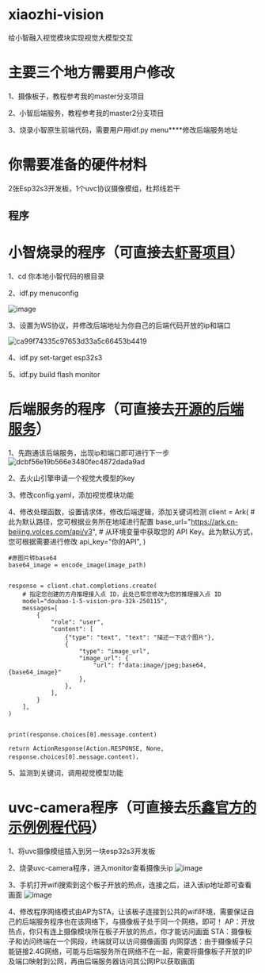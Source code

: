 # xiaozhi-vision
给小智融入视觉模块实现视觉大模型交互

# 主要三个地方需要用户修改
1、摄像板子，教程参考我的master分支项目

2、小智后端服务，教程参考我的master2分支项目

3、烧录小智原生前端代码，需要用户用idf.py menu****修改后端服务地址

# 你需要准备的硬件材料
2张Esp32s3开发板，1个uvc协议摄像模组，杜邦线若干

## 程序
# 小智烧录的程序（可直接去[虾哥项目](https://github.com/78/xiaozhi-esp32)）
1、cd 你本地小智代码的根目录

2、idf.py menuconfig

![image](https://github.com/user-attachments/assets/b84d3bf5-67f5-4261-a963-483dfcc1f726)

3、设置为WS协议，并修改后端地址为你自己的后端代码开放的ip和端口

![ca99f74335c97653d33a5c66453b4419](https://github.com/user-attachments/assets/ca40b24a-3f7e-4b44-abf1-e5c1e312082a)

4、idf.py set-target esp32s3

5、idf.py build flash monitor

# 后端服务的程序（可直接去[开源的后端服务](https://github.com/xinnan-tech/xiaozhi-esp32-server)）
1、先跑通该后端服务，出现ip和端口即可进行下一步
![dcbf56e19b566e3480fec4872dada9ad](https://github.com/user-attachments/assets/d46e51ea-8f84-4763-a003-b1750a2915dc)

2、去火山引擎申请一个视觉大模型的key

3、修改config.yaml，添加视觉模块功能

4、修改处理函数，设置请求体，修改后端逻辑，添加关键词检测
client = Ark(
        # 此为默认路径，您可根据业务所在地域进行配置
        base_url="https://ark.cn-beijing.volces.com/api/v3",
        # 从环境变量中获取您的 API Key。此为默认方式，您可根据需要进行修改
        api_key="你的API",
    )
    
    #原图片转base64
    base64_image = encode_image(image_path)


    response = client.chat.completions.create(
        # 指定您创建的方舟推理接入点 ID，此处已帮您修改为您的推理接入点 ID
        model="doubao-1-5-vision-pro-32k-250115",
        messages=[
            {
                "role": "user",
                "content": [
                    {"type": "text", "text": "描述一下这个图片"},
                    {
                        "type": "image_url",
                        "image_url": {
                            "url": f"data:image/jpeg;base64,{base64_image}"
                        },
                    },
                ],
            }
        ],
    )


    print(response.choices[0].message.content)
    
    return ActionResponse(Action.RESPONSE, None, response.choices[0].message.content)，
5、监测到关键词，调用视觉模型功能

# uvc-camera程序（可直接去[乐鑫官方的示例例程代码](https://github.com/espressif/esp-iot-solution/tree/d09966201afeab0135aa741e8ad6ed5a1ed09b6a/examples/usb/host/usb_camera_mic_spk)）
1、将uvc摄像模组插入到另一块esp32s3开发板

2、烧录uvc-camera程序，进入monitor查看摄像头ip
![image](https://github.com/user-attachments/assets/383d2c42-539c-445b-8c7d-60cd88f49f26)

3、手机打开wifi搜索到这个板子开放的热点，连接之后，进入该ip地址即可查看画面
![image](https://github.com/user-attachments/assets/ae1997ce-ef8e-45ca-a7a2-c2834becc990)

4、修改程序网络模式由AP为STA，让该板子连接到公共的wifi环境，需要保证自己的后端服务程序也在该网络下，与摄像板子处于同一个网络，即可！
AP：开放热点，你只有连上摄像模块所在板子开放的热点，你才能访问画面
STA：摄像板子和访问终端在一个网段，终端就可以访问摄像画面
内网穿透：由于摄像板子只能链接2.4G网络，可能与后端服务所在网络不在一起，需要将摄像板子开放的IP及端口映射到公网，再由后端服务器访问其公网IP以获取画面
